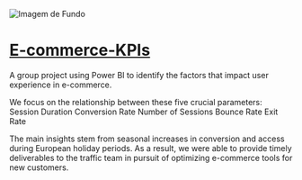 ![Imagem de Fundo](cover-picture.jpg)

# [E-commerce-KPIs](https://app.powerbi.com/view?r=eyJrIjoiM2EwNDJlMGQtMWJjNy00YjZhLWEzYTEtZmYxMjU2OGM3OGFjIiwidCI6Ijc5YWE0ZWFlLTk0MGMtNDc5Yy1hMjllLTk4YTczY2NhMzhlMiJ9)

A group project using Power BI to identify the factors that impact user experience in e-commerce.

We focus on the relationship between these five crucial parameters:
Session Duration
Conversion Rate
Number of Sessions
Bounce Rate
Exit Rate

The main insights stem from seasonal increases in conversion and access during European holiday periods. As a result, we were able to provide timely deliverables to the traffic team in pursuit of optimizing e-commerce tools for new customers.

